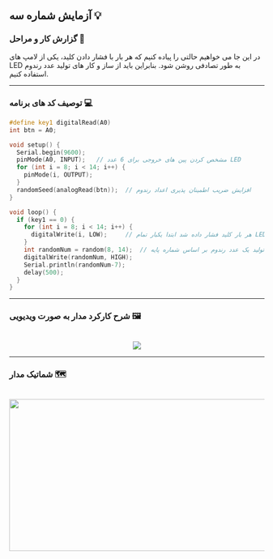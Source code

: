 ## آزمایش شماره سه 💡

### گزارش کار و مراحل 📝

در این جا می خواهیم حالتی را پیاده کنیم که هر بار با فشار دادن کلید، یکی از لامپ های LED به طور تصادفی روشن شود. بنابراین باید از ساز و کار های تولید عدد رندوم استفاده کنیم.

---

### توصیف کد های برنامه 💻

```cpp
#define key1 digitalRead(A0)
int btn = A0;

void setup() {
  Serial.begin(9600);
  pinMode(A0, INPUT);   // مشخص کردن پین های خروجی برای 6 عدد LED
  for (int i = 8; i < 14; i++) {
    pinMode(i, OUTPUT);
  }
  randomSeed(analogRead(btn));  // افزایش ضریب اطمینان پذیری اعداد رندوم
}

void loop() {
  if (key1 == 0) {
    for (int i = 8; i < 14; i++) {
      digitalWrite(i, LOW);     // هر بار کلید فشار داده شد ابتدا یکبار تمام LED ها را خاموش می کنیم
    }
    int randomNum = random(8, 14);  // تولید یک عدد رندوم بر اساس شماره پایه LED ها
    digitalWrite(randomNum, HIGH);
    Serial.println(randomNum-7);
    delay(500);
  }
}
```

---

### شرح کارکرد مدار به صورت ویدیویی 🖼️

<br>

<div align="center">
<img src="/media/microprocessor_9.gif">
</div>

---

### شماتیک مدار 🗺️

<br>

<div align="center">
<img src="/media/schematic_8.jpg" width="600px" height="300px">
</div>
